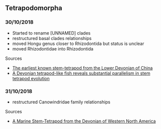 ## Tetrapodomorpha

### 30/10/2018

- Started to rename [UNNAMED] clades
- restructured basal clades relationships
- moved Hongu genus closer to Rhizodontida but status is unclear
- moved Rhizodontidae into Rhizodontida

Sources
- [The earliest known stem-tetrapod from the Lower Devonian of China](https://www.nature.com/articles/ncomms2170)
- [A Devonian tetrapod-like fish reveals substantial parallelism in stem tetrapod evolution](https://www.nature.com/articles/s41559-017-0293-5)

### 31/10/2018

- restructured Canowindridae family relationships

Sources
- [A Marine Stem-Tetrapod from the Devonian of Western North America](https://journals.plos.org/plosone/article?id=10.1371/journal.pone.0033683)

